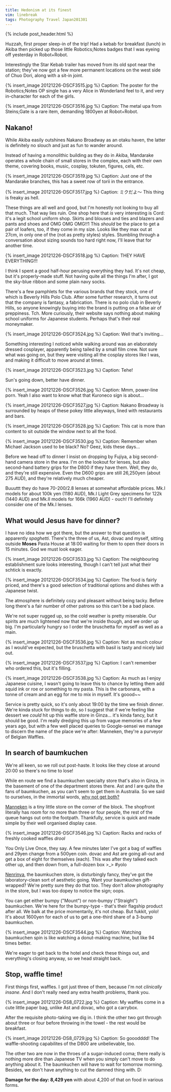 ```yaml
---
title: Hedonism at its finest
vim: linebreak
tags: Photography Travel Japan201301
---
```


{% include post_header.html %}

Huzzah, first proper sleep-in of the trip! Had a kebab for breakfast (lunch) in Akiba then picked up those little Robotics;Notes badges that I was eyeing off yesterday in Robot+Robot.

Interestingly the Star Kebab trailer has moved from its old spot near the station; they've now got a few more permanent locations on the west side of Chuo Dori, along with a sit-in joint.

{% insert_image 20121226-DSCF3515.jpg %}
Caption: The poster for the Robotics;Notes OP single has a very Alice in Wonderland feel to it, and very in-character for each of the girls.

{% insert_image 20121226-DSCF3516.jpg %}
Caption: The metal upa from Steins;Gate is a rare item, demanding 1800yen at Robot+Robot.


## Nakano!

While Akiba easily outshines Nakano Broadway as an otaku haven, the latter is definitely no slouch and just as fun to wander around.

Instead of having a monolithic building as they do in Akiba, Mandarake operates a whole chain of small stores in the complex, each with their own theme, covering books, music, cosplay, tokuten, figures, cels, etc.

{% insert_image 20121226-DSCF3519.jpg %}
Caption: Just one of the Mandarake branches, this has a sweet row of torii in the entrance.

{% insert_image 20121226-DSCF3517.jpg %}
Caption: ミクだよ〜 This thing is freaky as hell.

These things are all well and good, but I'm honestly not looking to buy all that much. That way lies ruin. One shop here that *is* very interesting is Cord: it's a legit school uniform shop. Skirts and blouses and ties and blazers and pants and shoes and OMG OMG OMG!!1 This *should* be the place to get a pair of loafers, too, if they come in my size. Looks like they max out at 27cm, in only one of the (not as pretty styles) styles. Stumbling through a conversation about sizing sounds too hard right now, I'll leave that for another time.

{% insert_image 20121226-DSCF3518.jpg %}
Caption: THEY HAVE EVERYTHING!!!

I think I spent a good half-hour perusing everything they had. It's not cheap, but it's properly-made stuff. Not having quite all the things I'm after, I got the sky-blue ribbon and some plain navy socks.

There's a few pamphlets for the various brands that they stock, one of which is Beverly Hills Polo Club. After some further research, it turns out that the company is fantasy, a fabrication. There is no polo club in Beverly Hills, so anyone knowingly buying into the brand is putting on a false air of preppiness. Tch. More curiously, their website says nothing about making school uniforms for Japanese students. Perhaps that's their real moneymaker.

{% insert_image 20121226-DSCF3524.jpg %}
Caption: Well that's inviting...

Something interesting I noticed while walking around was an elaborately dressed cosplayer, apparently being tailed by a small film crew. Not sure what was going on, but they were visiting all the cosplay stores like I was, and making it difficult to move around at times.

{% insert_image 20121226-DSCF3523.jpg %}
Caption: Tehe!

Sun's going down, better have dinner.

{% insert_image 20121226-DSCF3526.jpg %}
Caption: Mmm, power-line porn. Yeah I also want to know what that Kuroneco sign is about...

{% insert_image 20121226-DSCF3527.jpg %}
Caption: Nakano Broadway is surrounded by heaps of these pokey little alleyways, lined with restaurants and bars.

{% insert_image 20121226-DSCF3528.jpg %}
Caption: This cat is more than content to sit outside the window next to all the food.

{% insert_image 20121226-DSCF3530.jpg %}
Caption: Remember when Michael Jackson used to be black? No? Geez, kids these days...

Before we head off to dinner I insist on dropping by Fujiya, a big second-hand camera store in the area. I'm on the lookout for lenses, but also second-hand battery grips for the D800 if they have them. Well, they do, and they're still expensive. Even the D600 grips are still 26,250yen (about 275 AUD), and they're relatively much cheaper.

Buuuttt they do have 70-200/2.8 lenses at somewhat affordable prices. Mk.I models for about 100k yen (1180 AUD), Mk.I Light Grey specimens for 122k (1440 AUD) and Mk.II models for 166k (1960 AUD) - ouch! I'll definitely consider one of the Mk.I lenses.


## What would Jesus have for dinner?

I have no idea how we got there, but the answer to that question is apparently *spaghetti*. There's the three of us, Ast, dovac and myself, sitting outside **Moses** Pasta House at 18:00 waiting for them to open their doors in 15 minutes. God we must look eager.

{% insert_image 20121226-DSCF3533.jpg %}
Caption: The neighbouring establishment sure looks interesting, though I can't tell just what their schtick is exactly.

{% insert_image 20121226-DSCF3534.jpg %}
Caption: The food is fairly priced, and there's a good selection of traditional options and dishes with a Japanese twist.

The atmosphere is definitely cozy and pleasant without being tacky. Before long there's a fair number of other patrons so this can't be a bad place.

We're not super rugged up, so the cold weather is pretty miserable. Our spirits are much lightened now that we're inside though, and we order up big. I'm particularly hungry so I order the bruschetta for myself as well as a main.

{% insert_image 20121226-DSCF3536.jpg %}
Caption: Not as much colour as I would've expected, but the bruschetta with basil is tasty and nicely laid out.

{% insert_image 20121226-DSCF3537.jpg %}
Caption: I can't remember who ordered this, but it's filling.

{% insert_image 20121226-DSCF3538.jpg %}
Caption: As much as I enjoy Japanese cuisine, I wasn't going to leave this to chance by letting them add squid ink or roe or something to my pasta. This is the carbonara, with a tonne of cream and an egg for me to mix in myself. It's goood~~

Service is pretty quick, so it's only about 19:00 by the time we finish dinner. We're kinda stuck for things to do, so I suggest that if we're feeling like dessert we *could* hit up this waffle store in Ginza... it's kinda fancy, but it should be good. I'm really dredging this up from vague memories of a few years ago, but with a few well placed queries to Google-sensei we manage to discern the name of the place we're after: Manneken, they're a purveyor of Belgian Waffles.


## In search of baumkuchen

We're all keen, so we roll out post-haste. It looks like they close at around 20:00 so there's no time to lose!

While en route we find a baumkuchen specialty store that's also in Ginza, in the basement of one of the department stores there. Ast and I are quite the fans of baumkuchen, as you can't seem to get them in Australia. So we said to ourselves, in the immortal words, [why not get both?](http://knowyourmeme.com/memes/why-dont-we-x-both)

[Manneken](http://www.manneken.co.jp/) is a tiny little store on the corner of the block. The shopfront literally has room for no more than three or four people, the rest of the queue hangs out onto the footpath. Thankfully, service is quick and made simple by their well organised display case.

{% insert_image 20121226-DSCF3546.jpg %}
Caption: Racks and racks of freshly cooked waffles *drool*

You Only Live Once, they say. A few minutes later I've got a bag of waffles and 29yen change from a 500yen coin. dovac and Ast are going all-out and get a box of eight for themselves (each). This was after they talked each other up, and then down from, a full-dozen box >_> #yolo

[Nenrinya](http://www.nenrinya.jp/), the baumkuchen store, is disturbingly fancy, they've got the laboratory-clean sort of aesthetic going. Want your baumkuchen gift-wrapped? We're pretty sure they do that too. They don't allow photography in the store, but I was too dopey to notice the sign; oops.

You can get either bumpy ("Mount") or non-bumpy ("Straight") baumkuchen. We're here for the bumpy-type - that's their flagship product after all. We balk at the price momentarily, it's not cheap. But fukkit, yolo! It's about 1600yen for each of us to get a one-third share of a 3-bump baumkuchen.

{% insert_image 20121226-DSCF3544.jpg %}
Caption: Watching baumkuchen spin is like watching a donut-making machine, but like 94 times better.

We're eager to get back to the hotel and check these things out, and everything's closing anyway, so we head straight back.



## Stop, waffle time!

First things first, waffles. I got just three of them, because I'm not *clinically insane*. And I don't really need any extra health problems, thank you.

{% insert_image 20121226-DS8_0722.jpg %}
Caption: My waffles come in a cute little paper bag, unlike Ast and dovac, who got a carrybox.

After the requisite photo-taking we dig in. I think the other two got through about three or four before throwing in the towel - the rest would be breakfast.

{% insert_image 20121226-DS8_0729.jpg %}
Caption: So gooodddd! The waffle-shooting capabilites of the D800 are unbelievable, too.

The other two are now in the throes of a sugar-induced coma; there really is nothing more dire than Japanese TV when you simply can't move to do anything about it. The baumkuchen will have to wait for tomorrow morning. Besides, we don't have anything to cut the damned thing with. D:



**Damage for the day: 8,429 yen** with about 4,200 of that on food in various forms.

